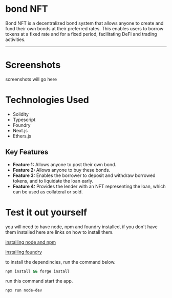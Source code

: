 # bond NFT

Bond NFT is a decentralized bond system that allows anyone to create and fund their own bonds at their preferred rates. This enables users to borrow tokens at a fixed rate and for a fixed period, facilitating DeFi and trading activities.

---

# Screenshots

screenshots will go here

# Technologies Used
- Solidity
- Typescript
- Foundry
- Next.js
- Ethers.js

## Key Features
- **Feature 1:** Allows anyone to post their own bond.
- **Feature 2:** Allows anyone to buy these bonds.
- **Feature 3:** Enables the borrower to deposit and withdraw borrowed tokens, and to liquidate the loan early.
- **Feature 4:** Provides the lender with an NFT representing the loan, which can be used as collateral or sold.

# Test it out yourself

you will need to have node, npm and foundry installed, if you don't have them installed here are links on how to install them.

[installing node and npm](https://github.com/nvm-sh/nvm)

[installing foundry](https://book.getfoundry.sh/getting-started/installation)

to install the dependincies, run the command below.

```bash
npm install && forge install
```

run this command start the app.

```bash
npx run node-dev
```
